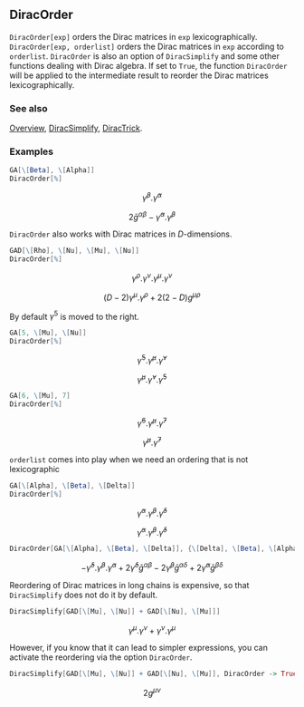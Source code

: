 ## DiracOrder

`DiracOrder[exp]` orders the Dirac matrices in `exp` lexicographically. `DiracOrder[exp, orderlist]` orders the Dirac matrices in `exp` according to `orderlist`. `DiracOrder` is also an option of `DiracSimplify` and some other functions dealing with Dirac algebra. If set to `True`, the function `DiracOrder` will be applied to the intermediate result to reorder the Dirac matrices lexicographically.

### See also

[Overview](Extra/FeynCalc.md), [DiracSimplify](DiracSimplify.md), [DiracTrick](DiracTrick.md).

### Examples

```mathematica
GA[\[Beta], \[Alpha]]
DiracOrder[%]
```

$$\bar{\gamma }^{\beta }.\bar{\gamma }^{\alpha }$$

$$2 \bar{g}^{\alpha \beta }-\bar{\gamma }^{\alpha }.\bar{\gamma }^{\beta }$$

`DiracOrder` also works with Dirac matrices in  $D$-dimensions.

```mathematica
GAD[\[Rho], \[Nu], \[Mu], \[Nu]]
DiracOrder[%]
```

$$\gamma ^{\rho }.\gamma ^{\nu }.\gamma ^{\mu }.\gamma ^{\nu }$$

$$(D-2) \gamma ^{\mu }.\gamma ^{\rho }+2 (2-D) g^{\mu \rho }$$

By default $\gamma^5$ is moved to the right.

```mathematica
GA[5, \[Mu], \[Nu]]
DiracOrder[%]
```

$$\bar{\gamma }^5.\bar{\gamma }^{\mu }.\bar{\gamma }^{\nu }$$

$$\bar{\gamma }^{\mu }.\bar{\gamma }^{\nu }.\bar{\gamma }^5$$

```mathematica
GA[6, \[Mu], 7]
DiracOrder[%]
```

$$\bar{\gamma }^6.\bar{\gamma }^{\mu }.\bar{\gamma }^7$$

$$\bar{\gamma }^{\mu }.\bar{\gamma }^7$$

`orderlist` comes into play when we need an ordering that is not lexicographic

```mathematica
GA[\[Alpha], \[Beta], \[Delta]]
DiracOrder[%]
```

$$\bar{\gamma }^{\alpha }.\bar{\gamma }^{\beta }.\bar{\gamma }^{\delta }$$

$$\bar{\gamma }^{\alpha }.\bar{\gamma }^{\beta }.\bar{\gamma }^{\delta }$$

```mathematica
DiracOrder[GA[\[Alpha], \[Beta], \[Delta]], {\[Delta], \[Beta], \[Alpha]}]
```

$$-\bar{\gamma }^{\delta }.\bar{\gamma }^{\beta }.\bar{\gamma }^{\alpha }+2 \bar{\gamma }^{\delta } \bar{g}^{\alpha \beta }-2 \bar{\gamma }^{\beta } \bar{g}^{\alpha \delta }+2 \bar{\gamma }^{\alpha } \bar{g}^{\beta \delta }$$

Reordering of Dirac matrices in long chains is expensive, so that `DiracSimplify` does not do it by default.

```mathematica
DiracSimplify[GAD[\[Mu], \[Nu]] + GAD[\[Nu], \[Mu]]]
```

$$\gamma ^{\mu }.\gamma ^{\nu }+\gamma ^{\nu }.\gamma ^{\mu }$$

However, if you know that it can lead to simpler expressions, you can activate the reordering via the option `DiracOrder`.

```mathematica
DiracSimplify[GAD[\[Mu], \[Nu]] + GAD[\[Nu], \[Mu]], DiracOrder -> True]
```

$$2 g^{\mu \nu }$$
